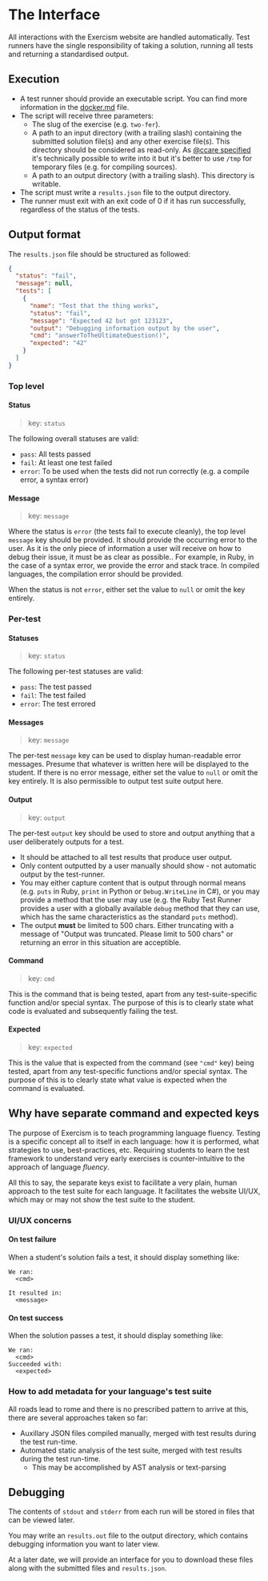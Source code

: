 # The Interface

All interactions with the Exercism website are handled automatically. Test runners have the single responsibility of taking a solution, running all tests and returning a standardised output.

## Execution

- A test runner should provide an executable script. You can find more information in the [docker.md](./docker.md) file.
- The script will receive three parameters:
  - The slug of the exercise (e.g. `two-fer`).
  - A path to an input directory (with a trailing slash) containing the submitted solution file(s) and any other exercise file(s). This directory should be considered as read-only. As [@ccare specified](https://github.com/exercism/automated-tests/issues/38#issuecomment-576335584) it's technically possible to write into it but it's better to use `/tmp` for temporary files (e.g. for compiling sources).
  - A path to an output directory (with a trailing slash). This directory is writable.
- The script must write a `results.json` file to the output directory.
- The runner must exit with an exit code of 0 if it has run successfully, regardless of the status of the tests.

## Output format

The `results.json` file should be structured as followed:

```json
{
  "status": "fail",
  "message": null,
  "tests": [
    {
      "name": "Test that the thing works",
      "status": "fail",
      "message": "Expected 42 but got 123123",
      "output": "Debugging information output by the user",
      "cmd": "answerToTheUltimateQuestion()",
      "expected": "42"
    }
  ]
}
```

### Top level

#### Status

> key: `status`

The following overall statuses are valid:
- `pass`: All tests passed
- `fail`: At least one test failed
- `error`: To be used when the tests did not run correctly (e.g. a compile error, a syntax error)

#### Message

> key: `message`

Where the status is `error` (the tests fail to execute cleanly), the top level `message` key should be provided. It should provide the occurring error to the user. As it is the only piece of information a user will receive on how to debug their issue, it must be as clear as possible.. For example, in Ruby, in the case of a syntax error, we provide the error and stack trace. In compiled languages, the compilation error should be provided.

When the status is not `error`, either set the value to `null` or omit the key entirely.

### Per-test

#### Statuses

> key: `status`

The following per-test statuses are valid:
- `pass`: The test passed
- `fail`: The test failed
- `error`: The test errored

#### Messages

> key: `message`

The per-test `message` key can be used to display human-readable error messages. Presume that whatever is written here will be displayed to the student. If there is no error message, either set the value to `null` or omit the key entirely. It is also permissible to output test suite output here.

#### Output

> key: `output`

The per-test `output` key should be used to store and output anything that a user deliberately outputs for a test.

- It should be attached to all test results that produce user output.
- Only content outputted by a user manually should show - not automatic output by the test-runner.
- You may either capture content that is output through normal means (e.g. `puts` in Ruby, `print` in Python or `Debug.WriteLine` in C#), or you may provide a method that the user may use (e.g. the Ruby Test Runner provides a user with a globally available `debug` method that they can use, which has the same characteristics as the standard `puts` method).
- The output **must** be limited to 500 chars. Either truncating with a message of "Output was truncated. Please limit to 500 chars" or returning an error in this situation are acceptible.

#### Command

> key: `cmd`

This is the command that is being tested, apart from any test-suite-specific function and/or special syntax. The purpose of this is to clearly state what code is evaluated and subsequently failing the test.

#### Expected

> key: `expected`

This is the value that is expected from the command (see `"cmd"` key) being tested, apart from any test-specific functions and/or special syntax. The purpose of this is to clearly state what value is expected when the command is evaluated.

## Why have separate command and expected keys

The purpose of Exercism is to teach programming language fluency. Testing is a specific concept all to itself in each language: how it is performed, what strategies to use, best-practices, etc. Requiring students to learn the test framework to understand very early exercises is counter-intuitive to the approach of language _fluency_.

All this to say, the separate keys exist to facilitate a very plain, human approach to the test suite for each language. It facilitates the website UI/UX, which may or may not show the test suite to the student.

### UI/UX concerns

#### On test failure

When a student's solution fails a test, it should display something like:

```text
We ran:
  <cmd>

It resulted in:
  <message>
```

#### On test success

When the solution passes a test, it should display something like:

```text
We ran:
  <cmd>
Succeeded with:
  <expected>
```

### How to add metadata for your language's test suite

All roads lead to rome and there is no prescribed pattern to arrive at this, there are several approaches taken so far:

- Auxillary JSON files compiled manually, merged with test results during the test run-time.
- Automated static analysis of the test suite, merged with test results during the test run-time.
  - This may be accomplished by AST analysis or text-parsing

## Debugging

The contents of `stdout` and `stderr` from each run will be stored in files that can be viewed later.

You may write an `results.out` file to the output directory, which contains debugging information you want to later view.

At a later date, we will provide an interface for you to download these files along with the submitted files and `results.json`.
